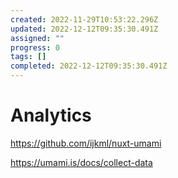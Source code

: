 ```yaml
---
created: 2022-11-29T10:53:22.296Z
updated: 2022-12-12T09:35:30.491Z
assigned: ""
progress: 0
tags: []
completed: 2022-12-12T09:35:30.491Z
---
```


# Analytics

https://github.com/ijkml/nuxt-umami

https://umami.is/docs/collect-data
